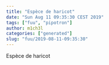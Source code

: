 ```yaml
---
title: "Espèce de haricot"
date: "Sun Aug 11 09:35:30 CEST 2019"
tags: ["fuu", "pipotron"]
author: m1ch3l
categories: ["generated"]
slug: "fuu/2019-08-11-09:35:30"
---
```


Espèce de haricot
